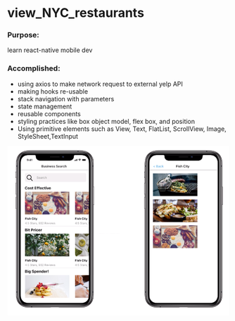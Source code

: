 # view_NYC_restaurants

### Purpose:
learn react-native mobile dev

### Accomplished: 
* using axios to make network request to external yelp API
* making hooks re-usable
* stack navigation with parameters
* state management
* reusable components
* styling practices like box object model, flex box, and position
* Using primitive elements such as View, Text, FlatList, ScrollView, Image, StyleSheet,TextInput

![](/restaurant-NYC.png)
